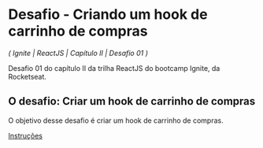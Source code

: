 # Desafio - Criando um hook de carrinho de compras

_( Ignite | ReactJS | Capítulo II | Desafio 01 )_

Desafio 01 do capítulo II da trilha ReactJS do bootcamp Ignite, da Rocketseat.

## O desafio: Criar um hook de carrinho de compras

O objetivo desse desafio é criar um hook de carrinho de compras.

[Instruções](https://www.notion.so/Desafio-01-Criando-um-hook-de-carrinho-de-compras-5769216778794019a83f544e79167b12)
